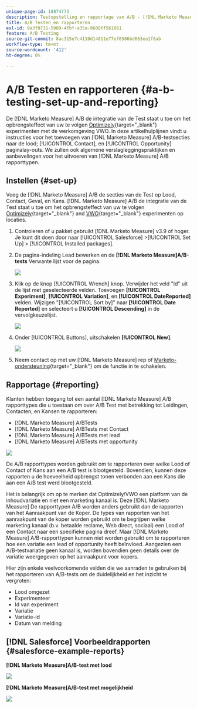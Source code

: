```yaml
---
unique-page-id: 18874773
description: Testopstelling en rapportage van A/B - [!DNL Marketo Measure] - Productdocumentatie
title: A/B Testen en rapporteren
exl-id: 9a3f0731-5909-4fbf-a35a-9608ff561061
feature: A/B Testing
source-git-commit: 8ac315e7c4110d14811e77ef0586bd663ea1f8ab
workflow-type: tm+mt
source-wordcount: '412'
ht-degree: 0%

---
```


# A/B Testen en rapporteren {#a-b-testing-set-up-and-reporting}

De [!DNL Marketo Measure] A/B de integratie van de Test staat u toe om het opbrengsteffect van uw te volgen [Optimizely](https://optimizely.com/){target="_blank"} experimenten met de werkomgeving VWO. In deze artikelhulplijnen vindt u instructies voor het toevoegen van [!DNL Marketo Measure] A/B-testsecties naar de lood; [!UICONTROL Contact], en [!UICONTROL Opportunity] paginalay-outs. We zullen ook algemene verslagleggingspraktijken en aanbevelingen voor het uitvoeren van [!DNL Marketo Measure] A/B rapporttypen.

## Instellen {#set-up}

Voeg de [!DNL Marketo Measure] A/B de secties van de Test op Lood, Contact, Geval, en Kans. [!DNL Marketo Measure] A/B de integratie van de Test staat u toe om het opbrengsteffect van uw te volgen [Optimizely](https://optimizely.com/){target="_blank"} and [VWO](https://vwo.com/){target="_blank"} experimenten op locaties.

1. Controleren of u pakket gebruikt [!DNL Marketo Measure] v3.9 of hoger. Je kunt dit doen door naar [!UICONTROL Salesforce] >[!UICONTROL Set Up] > [!UICONTROL Installed packages].
1. De pagina-indeling Lead bewerken en de **[!DNL Marketo Measure]A/B-tests** Verwante lijst voor de pagina.

   ![](assets/1.png)

1. Klik op de knop [!UICONTROL Wrench] knop. Verwijder het veld &quot;Id&quot; uit de lijst met geselecteerde velden. Toevoegen **[!UICONTROL Experiment]**, **[!UICONTROL Variation]**, en **[!UICONTROL DateReported]** velden. Wijzigen &quot;[!UICONTROL Sort by]&quot; naar **[!UICONTROL Date Reported]** en selecteert u **[!UICONTROL Descending]** in de vervolgkeuzelijst.

   ![](assets/2.png)

1. Onder [!UICONTROL Buttons], uitschakelen **[!UICONTROL New]**.

   ![](assets/3.png)

1. Neem contact op met uw [!DNL Marketo Measure] rep of [Marketo-ondersteuning](https://nation.marketo.com/t5/support/ct-p/Support){target="_blank"} om de functie in te schakelen.

## Rapportage {#reporting}

Klanten hebben toegang tot een aantal [!DNL Marketo Measure] A/B rapporttypes die u toestaan om over A/B Test met betrekking tot Leidingen, Contacten, en Kansen te rapporteren:

* [!DNL Marketo Measure] A/BTests
* [!DNL Marketo Measure] A/BTests met Contact
* [!DNL Marketo Measure] A/BTests met lead
* [!DNL Marketo Measure] A/BTests met opportunity

![](assets/4.png)

De A/B rapporttypes worden gebruikt om te rapporteren over welke Lood of Contact of Kans aan een A/B test is blootgesteld. Bovendien, kunnen deze rapporten u de hoeveelheid opbrengst tonen verbonden aan een Kans die aan een A/B test werd blootgesteld.

Het is belangrijk om op te merken dat Optimizely/VWO een platform van de inhoudvariatie en niet een marketing kanaal is. Deze [!DNL Marketo Measure] De rapporttypen A/B worden anders gebruikt dan de rapporten van het Aanraakpunt van de Koper. De types van rapporten van het aanraakpunt van de koper worden gebruikt om te begrijpen welke marketing kanaal (b.v. betaalde reclame, Web direct, sociaal) een Lood of een Contact naar een specifieke pagina dreef. Maar [!DNL Marketo Measure] A/B-rapporttypen kunnen niet worden gebruikt om te rapporteren hoe een variatie een lead of opportunity heeft beïnvloed. Aangezien een A/B-testvariatie geen kanaal is, worden bovendien geen details over de variatie weergegeven op het aanraakpunt voor kopers.

Hier zijn enkele veelvoorkomende velden die we aanraden te gebruiken bij het rapporteren van A/B-tests om de duidelijkheid en het inzicht te vergroten:

* Lood omgezet
* Experimenteer
* Id van experiment
* Variatie
* Variatie-id
* Datum van melding

## [!DNL Salesforce] Voorbeeldrapporten {#salesforce-example-reports}

**[!DNL Marketo Measure]A/B-test met lood**

![](assets/5.png)

**[!DNL Marketo Measure]A/B-test met mogelijkheid**

![](assets/6.png)
